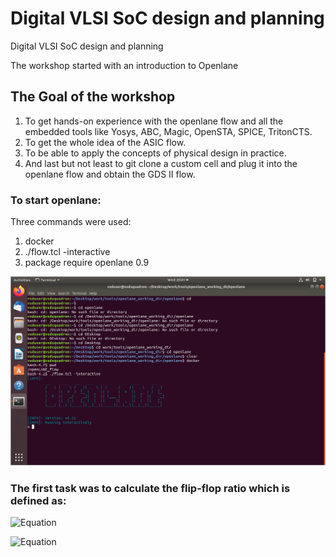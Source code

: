 # Digital VLSI SoC design and planning


Digital VLSI SoC design and planning

The workshop started with an introduction to Openlane


## The Goal of the workshop
1. To get hands-on experience with the openlane flow and all the embedded tools like Yosys, ABC, Magic, OpenSTA, SPICE, TritonCTS.
2. To get the whole idea of the ASIC flow.
3. To be able to apply the concepts of physical design in practice.
4. And last but not least to git clone a custom cell and plug it into the openlane flow and obtain the GDS II flow.

### To start openlane:
Three commands were used:
1. docker
2. ./flow.tcl -interactive
3. package require openlane 0.9
   
![    Like below!](https://github.com/gulnaqvi9/vsd-workshop-gul/blob/8e58efdf68d27227e8c5d1ad74f3b970216bd96f/open%20lane%20success.png)

### The first task was to calculate the flip-flop ratio which is defined as:

![Equation](https://quicklatex.com/cache3/72/ql_94e6e412e796a525cf1f9240fe2da472_l3.png)


![Equation](https://quicklatex.com/cache3/f3/ql_b772c4a73aac73eebaab208bc248abf3_l3.png)


